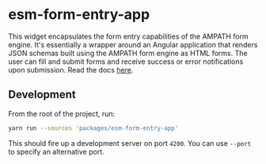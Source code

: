 # esm-form-entry-app

This widget encapsulates the form entry capabilities of the AMPATH form engine. It's essentially a wrapper around an Angular application that renders JSON schemas built using the AMPATH form engine as HTML forms. The user can fill and submit forms and receive success or error notifications upon submission. Read the docs [here](https://ampath-forms.vercel.app). 

## Development

From the root of the project, run:

```bash
yarn run --sources 'packages/esm-form-entry-app'
```

This should fire up a development server on port `4200`. You can use `--port` to specify an alternative port.